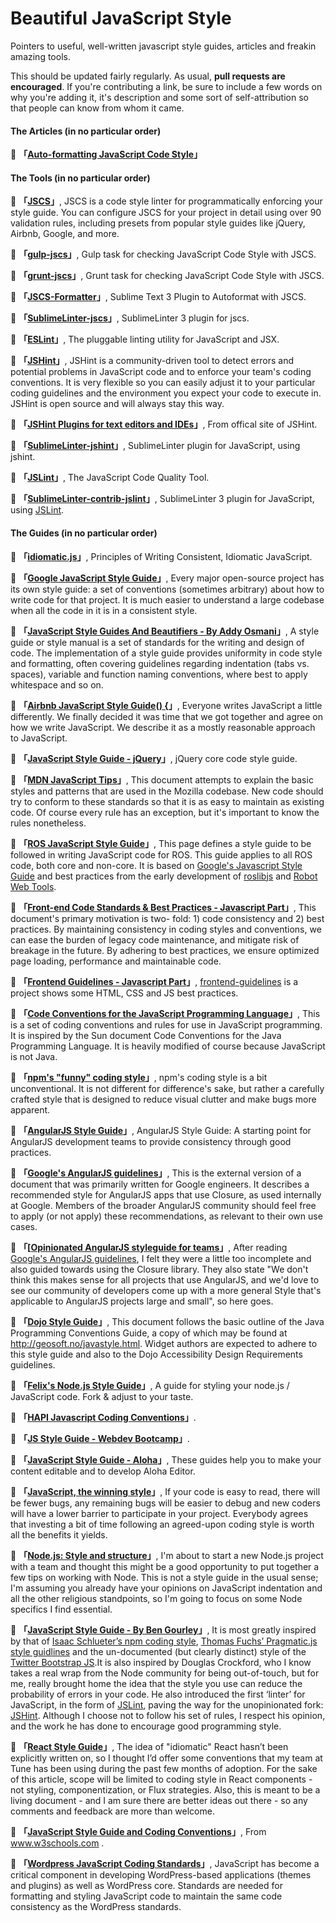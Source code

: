 Beautiful JavaScript Style
==========================

Pointers to useful, well-written javascript style guides, articles and freakin amazing tools.

This should be updated fairly regularly. As usual, **pull requests are encouraged**. If you're contributing a link,
 be sure to include a few words on why you're adding it, it's description and some sort of self-attribution so that
 people can know from whom it came.



#### The Articles (in no particular order)

:link: **「[Auto-formatting JavaScript Code Style](https://medium.com/@addyosmani/auto-formatting-javascript-code-style-fe0f98a923b8)」**



#### The Tools (in no particular order)

:link: **「[JSCS](http://jscs.info/)」**, JSCS is a code style linter for programmatically enforcing your style guide.
 You can configure JSCS for your project in detail using over 90 validation rules, including presets from popular
 style guides like jQuery, Airbnb, Google, and more.

:link: **「[gulp-jscs](https://www.npmjs.com/package/gulp-jscs/)」**, Gulp task for checking JavaScript Code Style with JSCS.

:link: **「[grunt-jscs](https://www.npmjs.com/package/grunt-jscs/)」**, Grunt task for checking JavaScript Code Style with JSCS.

:link: **「[JSCS-Formatter](https://packagecontrol.io/packages/JSCS-Formatter/)」**, Sublime Text 3 Plugin to Autoformat with JSCS.

:link: **「[Sublime​Linter-jscs](https://packagecontrol.io/packages/SublimeLinter-jscs/)」**, SublimeLinter 3 plugin for jscs.

:link: **「[ESLint](http://eslint.org/)」**, The pluggable linting utility for JavaScript and JSX.

:link: **「[JSHint](http://jshint.com/)」**, JSHint is a community-driven tool to detect errors and potential problems
 in JavaScript code and to enforce your team's coding conventions. It is very flexible so you can easily adjust it
 to your particular coding guidelines and the environment you expect your code to execute in. JSHint is open source
 and will always stay this way.

:link: **「[JSHint Plugins for text editors and IDEs](http://jshint.com/install/)」**, From offical site of JSHint.

:link: **「[Sublime​Linter-jshint](https://packagecontrol.io/packages/SublimeLinter-jshint)」**, SublimeLinter plugin for JavaScript, using
 jshint.

:link: **「[JSLint](http://jslint.com/)」**, The JavaScript Code Quality Tool.

:link: **「[Sublime​Linter-contrib-jslint](https://packagecontrol.io/packages/SublimeLinter-contrib-jslint)」**, SublimeLinter 3 plugin for
 JavaScript, using [JSLint](https://github.com/reid/node-jslint).



#### The Guides (in no particular order)

:link: **「[idiomatic.js](https://github.com/rwaldron/idiomatic.js)」**, Principles of Writing Consistent, Idiomatic
 JavaScript.

:link: **「[Google JavaScript Style Guide](http://google-styleguide.googlecode.com/svn/trunk/javascriptguide.xml)」**,
Every major open-source project has its own style guide: a set of conventions (sometimes arbitrary) about how to
write code for that project. It is much easier to understand a large codebase when all the code in it is in a
consistent style.

:link: **「[JavaScript Style Guides And Beautifiers - By Addy Osmani](http://addyosmani.com/blog/javascript-style-guides-and-beautifiers/)」**,
A style guide or style manual is a set of standards for the writing and design of code. The implementation of a
style guide provides uniformity in code style and formatting, often covering guidelines regarding indentation
(tabs vs. spaces), variable and function naming conventions, where best to apply whitespace and so on.

:link: **「[Airbnb JavaScript Style Guide() {](https://github.com/airbnb/javascript)」**, Everyone writes JavaScript
a little differently. We finally decided it was time that we got together and agree on how we write JavaScript. We
describe it as a mostly reasonable approach to JavaScript.

:link: **「[JavaScript Style Guide - jQuery](http://contribute.jquery.org/style-guide/js/)」**,  jQuery core code
style guide.

:link: **「[MDN JavaScript Tips](https://developer.mozilla.org/en-US/docs/JavaScript_Tips)」**, This document attempts
 to explain the basic styles and patterns that are used in the Mozilla codebase. New code should try to conform to
 these standards so that it is as easy to maintain as existing code. Of course every rule has an exception, but it's
 important to know the rules nonetheless.

:link: **「[ROS JavaScript Style Guide](http://wiki.ros.org/JavaScriptStyleGuide)」**, This page defines a style guide
to be followed in writing JavaScript code for ROS. This guide applies to all ROS code, both core and non-core. It is
based on [Google's Javascript Style Guide](https://google-styleguide.googlecode.com/svn/trunk/javascriptguide.xml)
and best practices from the early development of [roslibjs](http://wiki.ros.org/roslibjs) and
[Robot Web Tools](http://www.robotwebtools.org/).

:link: **「[Front-end Code Standards & Best Practices - Javascript Part](http://isobar-idev.github.io/code-standards/#_javascript)」**,
This document's primary motivation is two- fold: 1) code consistency and 2) best practices. By maintaining consistency
in coding styles and conventions, we can ease the burden of legacy code maintenance, and mitigate risk of breakage
in the future. By adhering to best practices, we ensure optimized page loading, performance and maintainable code.

:link: **「[Frontend Guidelines - Javascript Part](https://github.com/bendc/frontend-guidelines#javascript)」**,
[frontend-guidelines](https://github.com/bendc/frontend-guidelines) is a project shows some HTML, CSS and JS best
practices.

:link: **「[Code Conventions for the JavaScript Programming Language](http://javascript.crockford.com/code.html)」**,
This is a set of coding conventions and rules for use in JavaScript programming. It is inspired by the Sun document
Code Conventions for the Java Programming Language. It is heavily modified of course because JavaScript is not Java.

:link: **「[npm's "funny" coding style](https://docs.npmjs.com/misc/coding-style)」**, npm's coding style is a bit
unconventional. It is not different for difference's sake, but rather a carefully crafted style that is designed to
reduce visual clutter and make bugs more apparent.

:link: **「[AngularJS Style Guide](https://github.com/johnpapa/angularjs-styleguide)」**, AngularJS Style Guide: A
starting point for AngularJS development teams to provide consistency through good practices.

:link: **「[Google's AngularJS guidelines](http://google-styleguide.googlecode.com/svn/trunk/angularjs-google-style.html)」**,
This is the external version of a document that was primarily written for Google engineers. It describes a recommended
style for AngularJS apps that use Closure, as used internally at Google. Members of the broader AngularJS community should
feel free to apply (or not apply) these recommendations, as relevant to their own use cases.

:link: **「[[Opinionated AngularJS styleguide for teams](http://toddmotto.com/opinionated-angular-js-styleguide-for-teams/)」**,
After reading [Google's AngularJS guidelines](http://google-styleguide.googlecode.com/svn/trunk/angularjs-google-style.html),
I felt they were a little too incomplete and also guided towards using the Closure library. They also state "We don't
think this makes sense for all projects that use AngularJS, and we'd love to see our community of developers come up
with a more general Style that's applicable to AngularJS projects large and small", so here goes.

:link: **「[Dojo Style Guide](http://dojotoolkit.org/community/styleGuide)」**, This document follows the basic outline
 of the Java Programming Conventions Guide, a copy of which may be found at http://geosoft.no/javastyle.html. Widget
 authors are expected to adhere to this style guide and also to the Dojo Accessibility Design Requirements guidelines.

:link: **「[Felix's Node.js Style Guide](https://github.com/felixge/node-style-guide)」**, A guide for styling your
 node.js / JavaScript code. Fork & adjust to your taste.

:link: **「[HAPI Javascript Coding Conventions](http://hapijs.com/styleguide)」**.

:link: **「[JS Style Guide - Webdev Bootcamp](http://mozweb.readthedocs.org/en/latest/reference/js-style.html)」**.

:link: **「[JavaScript Style Guide - Aloha](http://www.alohaeditor.org/guides/style_guide.html)」**, These guides help
 you to make your content editable and to develop Aloha Editor.

:link: **「[JavaScript, the winning style](http://seravo.fi/2013/javascript-the-winning-style)」**, If your code is
 easy to read, there will be fewer bugs, any remaining bugs will be easier to debug and new coders will have a
  lower barrier to participate in your project. Everybody agrees that investing a bit of time following an agreed-upon
   coding style is worth all the benefits it yields.

:link: **「[Node.js: Style and structure](http://caolanmcmahon.com/posts/nodejs_style_and_structure/)」**, I'm about to
 start a new Node.js project with a team and thought this might be a good opportunity to put together a few tips on
  working with Node. This is not a style guide in the usual sense; I'm assuming you already have your opinions on
   JavaScript indentation and all the other religious standpoints, so I'm going to focus on some Node specifics
    I find essential.

:link: **「[JavaScript Style Guide - By Ben Gourley](http://bengourley.co.uk/javascript-style)」**, It is most greatly
 inspired by that of [Isaac Schlueter’s npm coding style](https://npmjs.org/doc/coding-style.html),
 [Thomas Fuchs’ Pragmatic.js style guidlines](https://github.com/madrobby/pragmatic.js) and the un-documented
 (but clearly distinct) style of the [Twitter Bootstrap JS](https://github.com/twitter/bootstrap/tree/master/js).It
 is also inspired by Douglas Crockford, who I know takes a real wrap from the Node community for being out-of-touch,
 but for me, really brought home the idea that the style you use can reduce the probability of errors in your code.
 He also introduced the first ‘linter’ for JavaScript, in the form of [JSLint](http://jslint.com/), paving the way
 for the unopinionated fork: [JSHint](http://www.jshint.com/). Although I choose not to follow his set of rules, I
 respect his opinion, and the work he has done to encourage good programming style.

:link: **「[React Style Guide](https://reactjsnews.com/react-style-guide-patterns-i-like/)」**, The idea of
 "idiomatic" React hasn’t been explicitly written on, so I thought I’d offer some conventions that my team at Tune
 has been using during the past few months of adoption. For the sake of this article, scope will be limited to
 coding style in React components - not styling, componentization, or Flux strategies. Also, this is meant to be
 a living document - and I am sure there are better ideas out there - so any comments and feedback are more than
 welcome.

:link: **「[JavaScript Style Guide and Coding Conventions](http://www.w3schools.com/js/js_conventions.asp)」**, From
 www.w3schools.com .

:link: **「[Wordpress JavaScript Coding Standards](https://make.wordpress.org/core/handbook/coding-standards/javascript/)」**,
 JavaScript has become a critical component in developing WordPress-based applications (themes and plugins) as
 well as WordPress core. Standards are needed for formatting and styling JavaScript code to maintain the same code
 consistency as the WordPress standards.